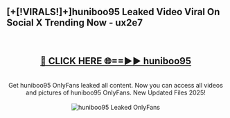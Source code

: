 <h2>[+[!VIRALS!]+]huniboo95 Leaked Video Viral On Social X Trending Now - ux2e7</h2>
<br>
<div align="center">
<h2><a href="https://libra.edu.pl?huniboo95" rel="nofollow">🔴 CLICK HERE 🌐==►► huniboo95</a></h2>
<br>
Get huniboo95 OnlyFans leaked all content. Now you can access all videos and pictures of huniboo95 OnlyFans. New Updated Files 2025!
<br>
<br>
<a href="https://libra.edu.pl?huniboo95" rel="nofollow" data-target="animated-image.originalLink"><img src="https://i.ibb.co.com/WyWwxjT/player-gif2.gif" alt="huniboo95 Leaked OnlyFans" style="max-width: 100%; display: inline-block;" data-target="animated-image.originalImage"></a>
</div>
<br>